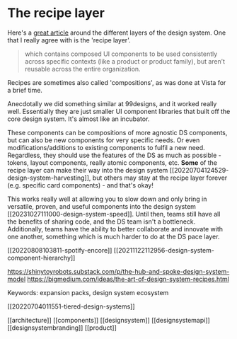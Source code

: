 # The recipe layer

Here's a [great article](https://bigmedium.com/ideas/design-system-ecosystem.html) around the different layers of the design system. One that I really agree with is the 'recipe layer'.
>which contains composed UI components to be used consistently across specific contexts (like a product or product family), but aren’t reusable across the entire organization.

Recipes are sometimes also called 'compositions', as was done at Vista for a brief time.

Anecdotally we did something similar at 99designs, and it worked really well. Essentially they are just smaller UI component libraries that built off the core design system. It's almost like an incubator.

These components can be compositions of more agnostic DS components, but can also be new components for very specific needs. Or even modifications/additions to existing components to fulfil a new need. Regardless, they should use the features of the DS as much as possible - tokens, layout components, really atomic components, etc. **Some** of the recipe layer can make their way into the design system [[20220704124529-design-system-harvesting]], but others may stay at the recipe layer forever (e.g. specific card components) - and that's okay!

This works really well at allowing you to slow down and only bring in versatile, proven, and useful components into the design system [[20231027111000-design-system-speed]]. Until then, teams still have all the benefits of sharing code, and the DS team isn't a bottleneck. Additionally, teams have the ability to better collaborate and innovate with one another, something which is much harder to do at the DS pace layer.

[[20220808103811-spotify-encore]]
[[20211122112956-design-system-component-hierarchy]]

https://shinytoyrobots.substack.com/p/the-hub-and-spoke-design-system-model
https://bigmedium.com/ideas/the-art-of-design-system-recipes.html

Keywords: expansion packs, design system ecosystem

[[20220704011551-tiered-design-systems]]

[[architecture]]
[[components]]
[[designsystem]]
[[designsystemapi]]
[[designsystembranding]]
[[product]]